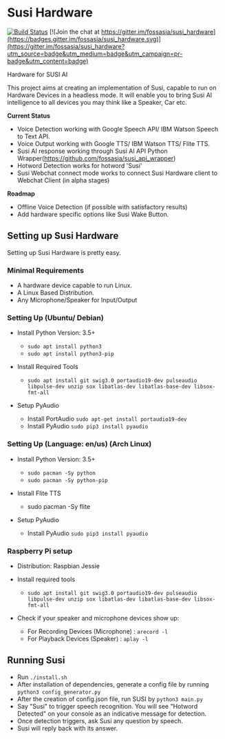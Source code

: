 # Susi Hardware

[![Build Status](https://travis-ci.org/fossasia/susi_hardware.svg?branch=master)](https://travis-ci.org/fossasia/susi_hardware) 
[![Join the chat at https://gitter.im/fossasia/susi_hardware](https://badges.gitter.im/fossasia/susi_hardware.svg)](https://gitter.im/fossasia/susi_hardware?utm_source=badge&utm_medium=badge&utm_campaign=pr-badge&utm_content=badge)

Hardware for SUSI AI

This project aims at creating an implementation of Susi, capable to run on Hardware Devices in a headless mode.
It will enable you to bring Susi AI intelligence to all devices you may think like a Speaker, Car etc.

**Current Status**
- Voice Detection working with Google Speech API/ IBM Watson Speech to Text API.
- Voice Output working with Google TTS/ IBM Watson TTS/ Flite TTS.
- Susi AI response working through Susi AI API Python Wrapper(https://github.com/fossasia/susi_api_wrapper)
- Hotword Detection works for hotword 'Susi'
- Susi Webchat connect mode works to connect Susi Hardware client to Webchat Client (in alpha stages)

**Roadmap**
- Offline Voice Detection (if possible with satisfactory results)
- Add hardware specific options like Susi Wake Button.


## Setting up Susi Hardware

Setting up Susi Hardware is pretty easy.

### Minimal Requirements
* A hardware device capable to run Linux.
* A Linux Based Distribution.
* Any Microphone/Speaker for Input/Output

### Setting Up (Ubuntu/ Debian)
* Install Python Version: 3.5+
    * ```sudo apt install python3```
    * ```sudo apt install python3-pip```

* Install Required Tools
    * ```sudo apt install git swig3.0 portaudio19-dev pulseaudio libpulse-dev unzip sox libatlas-dev libatlas-base-dev libsox-fmt-all```

* Setup PyAudio
    * Install PortAudio ```sudo apt-get install portaudio19-dev```
    * Install PyAudio ```sudo pip3 install pyaudio```
 

### Setting Up (Language: en/us) (Arch Linux)

* Install Python Version: 3.5+ 
    * ```sudo pacman -Sy python```
    * ```sudo pacman -Sy python-pip```

* Install Flite TTS
    * sudo pacman -Sy flite

* Setup PyAudio 
    * Install PyAudio ```sudo pip3 install pyaudio```

### Raspberry Pi setup

- Distribution: Raspbian Jessie

* Install required tools
    -    ```sudo apt install git swig3.0 portaudio19-dev pulseaudio libpulse-dev unzip sox libatlas-dev libatlas-base-dev libsox-fmt-all```

* Check if your speaker and microphone devices show up:
    - For Recording Devices (Microphone) : ```arecord -l```
    - For Playback Devices (Speaker) : ```aplay -l```

## Running Susi
* Run ```./install.sh```
* After installation of dependencies, generate a config file by running ```python3 config_generator.py```
* After the creation of config.json file, run SUSI by ```python3 main.py```
* Say "Susi" to trigger speech recognition. You will see "Hotword Detected" on your console as an indicative message for detection.
* Once detection triggers, ask Susi any question by speech.
* Susi will reply back with its answer.
